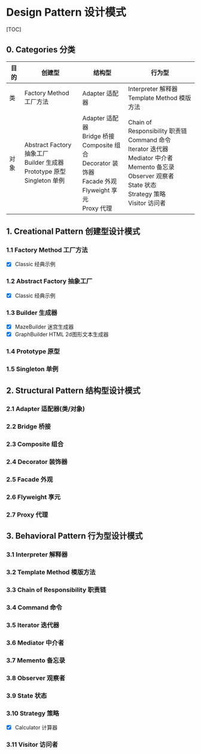# Design Pattern 设计模式

[TOC]

## 0. Categories 分类

| 目的 | 创建型                                                       | 结构型                                                       | 行为型                                                       |
| ---- | ------------------------------------------------------------ | ------------------------------------------------------------ | ------------------------------------------------------------ |
| 类   | Factory Method 工厂方法                                      | Adapter 适配器                                               | Interpreter 解释器<br />Template Method 模版方法             |
| 对象 | Abstract Factory 抽象工厂<br />Builder 生成器<br />Prototype 原型<br />Singleton 单例 | Adapter 适配器<br />Bridge 桥接<br />Composite 组合<br />Decorator 装饰器<br />Facade 外观<br />Flyweight 享元<br />Proxy 代理 | Chain of Responsibility 职责链<br />Command 命令<br />Iterator 迭代器<br />Mediator 中介者<br />Memento 备忘录<br />Observer 观察者<br />State 状态<br />Strategy 策略<br />Visitor 访问者 |

## 1. Creational Pattern 创建型设计模式

### 1.1 Factory Method 工厂方法

- [x] Classic 经典示例

### 1.2 Abstract Factory 抽象工厂

- [x] Classic 经典示例

### 1.3 Builder 生成器

- [x] MazeBuilder 迷宫生成器
- [x] GraphBuilder HTML 2d图形文本生成器

### 1.4 Prototype 原型

### 1.5 Singleton 单例

## 2. Structural Pattern 结构型设计模式

### 2.1 Adapter 适配器(类/对象)

### 2.2 Bridge 桥接

### 2.3 Composite 组合

### 2.4 Decorator 装饰器

### 2.5 Facade 外观

### 2.6 Flyweight 享元

### 2.7 Proxy 代理

## 3. Behavioral Pattern 行为型设计模式

### 3.1 Interpreter 解释器

### 3.2 Template Method 模版方法

### 3.3 Chain of Responsibility 职责链

### 3.4 Command 命令

### 3.5 Iterator 迭代器

### 3.6 Mediator 中介者

### 3.7 Memento 备忘录

### 3.8 Observer 观察者

### 3.9 State 状态

### 3.10 Strategy 策略

- [x] Calculator 计算器

### 3.11 Visitor 访问者